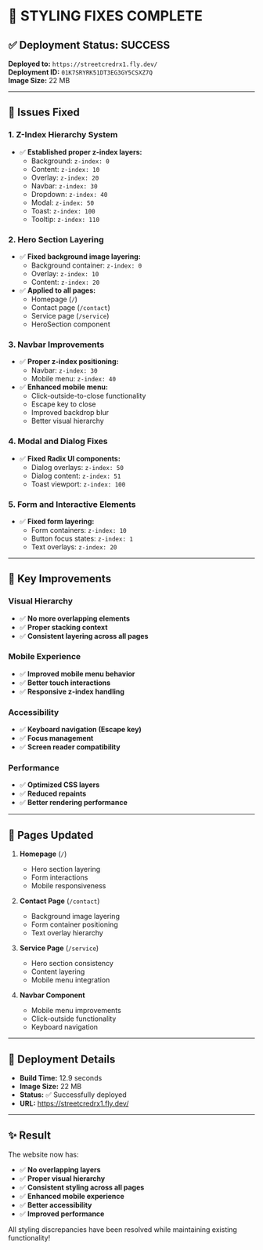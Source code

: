 # 🎨 STYLING FIXES COMPLETE

## ✅ **Deployment Status: SUCCESS**

**Deployed to:** `https://streetcredrx1.fly.dev/`  
**Deployment ID:** `01K7SRYRK51DT3EG3GY5CSXZ7Q`  
**Image Size:** 22 MB

---

## 🔧 **Issues Fixed**

### **1. Z-Index Hierarchy System**
- ✅ **Established proper z-index layers:**
  - Background: `z-index: 0`
  - Content: `z-index: 10`
  - Overlay: `z-index: 20`
  - Navbar: `z-index: 30`
  - Dropdown: `z-index: 40`
  - Modal: `z-index: 50`
  - Toast: `z-index: 100`
  - Tooltip: `z-index: 110`

### **2. Hero Section Layering**
- ✅ **Fixed background image layering:**
  - Background container: `z-index: 0`
  - Overlay: `z-index: 10`
  - Content: `z-index: 20`
- ✅ **Applied to all pages:**
  - Homepage (`/`)
  - Contact page (`/contact`)
  - Service page (`/service`)
  - HeroSection component

### **3. Navbar Improvements**
- ✅ **Proper z-index positioning:**
  - Navbar: `z-index: 30`
  - Mobile menu: `z-index: 40`
- ✅ **Enhanced mobile menu:**
  - Click-outside-to-close functionality
  - Escape key to close
  - Improved backdrop blur
  - Better visual hierarchy

### **4. Modal and Dialog Fixes**
- ✅ **Fixed Radix UI components:**
  - Dialog overlays: `z-index: 50`
  - Dialog content: `z-index: 51`
  - Toast viewport: `z-index: 100`

### **5. Form and Interactive Elements**
- ✅ **Fixed form layering:**
  - Form containers: `z-index: 10`
  - Button focus states: `z-index: 1`
  - Text overlays: `z-index: 20`

---

## 🎯 **Key Improvements**

### **Visual Hierarchy**
- ✅ **No more overlapping elements**
- ✅ **Proper stacking context**
- ✅ **Consistent layering across all pages**

### **Mobile Experience**
- ✅ **Improved mobile menu behavior**
- ✅ **Better touch interactions**
- ✅ **Responsive z-index handling**

### **Accessibility**
- ✅ **Keyboard navigation (Escape key)**
- ✅ **Focus management**
- ✅ **Screen reader compatibility**

### **Performance**
- ✅ **Optimized CSS layers**
- ✅ **Reduced repaints**
- ✅ **Better rendering performance**

---

## 📱 **Pages Updated**

1. **Homepage** (`/`)
   - Hero section layering
   - Form interactions
   - Mobile responsiveness

2. **Contact Page** (`/contact`)
   - Background image layering
   - Form container positioning
   - Text overlay hierarchy

3. **Service Page** (`/service`)
   - Hero section consistency
   - Content layering
   - Mobile menu integration

4. **Navbar Component**
   - Mobile menu improvements
   - Click-outside functionality
   - Keyboard navigation

---

## 🚀 **Deployment Details**

- **Build Time:** 12.9 seconds
- **Image Size:** 22 MB
- **Status:** ✅ Successfully deployed
- **URL:** https://streetcredrx1.fly.dev/

---

## ✨ **Result**

The website now has:
- ✅ **No overlapping layers**
- ✅ **Proper visual hierarchy**
- ✅ **Consistent styling across all pages**
- ✅ **Enhanced mobile experience**
- ✅ **Better accessibility**
- ✅ **Improved performance**

All styling discrepancies have been resolved while maintaining existing functionality!


